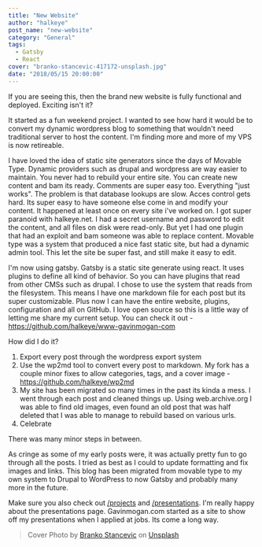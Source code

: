 ```yaml
---
title: "New Website"
author: "halkeye"
post_name: "new-website"
category: "General"
tags:
  - Gatsby
  - React
cover: "branko-stancevic-417172-unsplash.jpg"
date: "2018/05/15 20:00:00"
---
```


If you are seeing this, then the brand new website is fully functional and deployed. Exciting isn't it?


It started as a fun weekend project. I wanted to see how hard it would be to convert my dynamic wordpress blog to something that wouldn't need traditional server to host the content. I'm finding more and more of my VPS is now retireable.


I have loved the idea of static site generators since the days of Movable Type. Dynamic providers such as drupal and wordpress are way easier to maintain. You never had to rebuild your entire site. You can create new content and bam its ready. Comments are super easy too. Everything "just works". The problem is that database lookups are slow. Acces control gets hard. Its super easy to have someone else come in and modify your content. It happened at least once on every site i've worked on. I got super paranoid with halkeye.net. I had a secret username and password to edit the content, and all files on disk were read-only. But yet I had one plugin that had an exploit and bam someone was able to replace content. Movable type was a system that produced a nice fast static site, but had a dynamic admin tool. This let the site be super fast, and still make it easy to edit.

I'm now using gatsby. Gatsby is a static site generate using react. It uses plugins to define all kind of behavior. So you can have plugins that read from other CMSs such as drupal. I chose to use the system that reads from the filesystem. This means I have one markdown file for each post but its super customizable. Plus now I can have the entire website, plugins, configuration and all on GitHub. I love open source so this is a little way of letting me share my current setup. You can check it out - <https://github.com/halkeye/www-gavinmogan-com>

How did I do it?

1) Export every post through the wordpress export system
2) Use the wp2md tool to convert every post to markdown. My fork has a couple minor fixes to allow categories, tags, and a cover image - <https://github.com/halkeye/wp2md>
3) My site has been migrated so many times in the past its kinda a mess. I went through each post and cleaned things up. Using web.archive.org I was able to find old images, even found an old post that was half deleted that I was able to manage to rebuild based on various urls.
4) Celebrate

There was many minor steps in between.

As cringe as some of my early posts were, it was actually pretty fun to go through all the posts.
I tried as best as I could to update formatting and fix images and links.
This blog has been migrated from movable type to my own system to Drupal to WordPress to now Gatsby and probably many more in the future.

Make sure you also check out [/projects](/projects) and [/presentations](/presentations). I'm really happy about the presentations page. Gavinmogan.com started as a site to show off my presentations when I applied at jobs. Its come a long way.


> Cover Photo by [Branko Stancevic](https://unsplash.com/photos/GI1hwOGqGtE?utm_source=unsplash&utm_medium=referral&utm_content=creditCopyText) on [Unsplash](https://unsplash.com/?utm_source=unsplash&utm_medium=referral&utm_content=creditCopyText)
